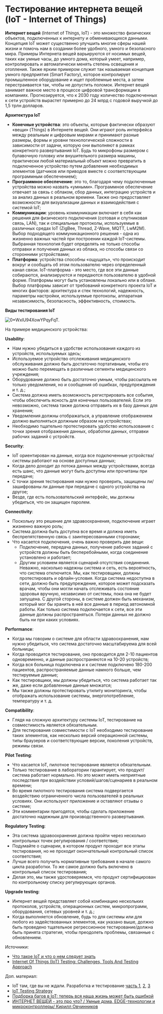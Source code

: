 # Тестирование интернета вещей (IoT - Internet of Things)

**Интернет вещей** (Internet of Things, IoT) - это множество физических объектов, подключенных к интернету и обменивающихся данными. Концепция IoT может существенно улучшить многие сферы нашей жизни и помочь нам в создании более удобного, умного и безопасного мира. Примеры Интернета вещей варьируются от носимых вещей, таких как умные часы, до умного дома, который умеет, например, контролировать и автоматически менять степень освещения и отопления. Также ярким примером служит так называемая концепция умного предприятия (Smart Factory), которое контролирует промышленное оборудование и ищет проблемные места, а затем перестраивается так, чтобы не допустить поломок. Интернет вещей занимает важное место в процессе цифровой трансформации в компаниях. Прогнозируется, что к 2030 году количество подключенных к сети устройств вырастет примерно до 24 млрд с годовой выручкой до 1,5 трлн долларов.

**Архитектура IoT**

* **Конечные устройства**: это объекты, которые фактически образуют «вещи» (Things) в Интернете вещей. Они играют роль интерфейса между реальным и цифровым мирами и принимают разные размеры, формы и уровни технологической сложности в зависимости от задачи, которую они выполняют в рамках конкретного развертывания IoT. Будь то микрофоны размером с булавочную головку или внушительного размера машины, практически любой материальный объект можно превратить в подключенное устройство путем добавления необходимых элементов (датчиков или приводов вместе с соответствующим программным обеспечением);
* **Программное обеспечение**: это то, благодаря чему подключенные устройства можно назвать «умными». Программное обеспечение отвечает за связь с облаком, сбор данных, интеграцию устройств и за анализ данных в реальном времени. Также оно предоставляет возможности для визуализации данных и взаимодействия с системой IoT;
* **Коммуникации**: уровень коммуникации включает в себя как решения для физического подключения (сотовая и спутниковая связь, LAN), так и специальные протоколы, используемые в различных средах IoT (ZigBee, Thread, Z-Wave, MQTT, LwM2M). Выбор подходящего коммуникационного решения - одна из жизненно важных частей при построении каждой IoT-системы. Выбранная технология будет определять не только способы отправки и получения данных из облака, но способы связи со сторонними устройствами;
* **Платформа**: устройства способны «ощущать», что происходит вокруг и сообщать об этом пользователю через определенный канал связи. IoT-платформа - это место, где все эти данные собираются, анализируются и передаются пользователю в удобной форме. Платформы могут быть установлены локально или в облаке. Выбор платформы зависит от требований конкретного проекта IoT и многих факторов: архитектура и стек технологий, надежность, параметры настройки, используемые протоколы, аппаратная независимость, безопасность, эффективность, стоимость.

**Виды тестирования IoT**

![0\*WxlU94XowYPqyFqT.](https://miro.medium.com/max/3000/0\*WxlU94XowYPqyFqT)

На примере медицинского устройства:

**Usability**:

* Нам нужно убедиться в удобстве использования каждого из устройств, используемых здесь;
* Используемое устройство отслеживания медицинского обслуживания должно быть достаточно портативным, чтобы его можно было перемещать в различные сегменты медицинского учреждения;
* Оборудование должно быть достаточно умным, чтобы рассылать не только уведомления, но и сообщения об ошибках, предупреждения и т. д.;
* Система должна иметь возможность регистрировать все события, чтобы обеспечить ясность для конечных пользователей. Если это невозможно, система также должна отправить их в базу данных для хранения;
* Уведомления должны отображаться, а управление отображением должно выполняться должным образом на устройствах;
* Необходимо тщательно протестировать удобство использования с точки зрения отображения данных, обработки данных, отправки рабочих заданий с устройств.

**Security**:

* IoT ориентирован на данные, когда все подключенные устройства/системы работают на основе доступных данных;
* Когда дело доходит до потока данных между устройствами, всегда есть шанс, что данные могут быть доступны или прочитаны при передаче;
* С точки зрения тестирования нам нужно проверить, защищены ли/зашифрованы ли данные при передаче с одного устройства на другое;
* Везде, где есть пользовательский интерфейс, мы должны убедиться, что он защищен паролем.

**Connectivity**:

* Поскольку это решение для здравоохранения, подключение играет жизненно важную роль;
* Система должна быть доступна все время и должна иметь беспрепятственную связь с заинтересованными сторонами;
* Что касается подключения, очень важно проверить две вещи:
  * Подключение, передача данных, получение рабочих заданий с устройств должны быть бесперебойными, когда соединение установлено и работает;
  * Другим условием является сценарий отсутствия соединения. Неважно, насколько надежны система и сеть, есть вероятность, что система отключится. Мы, как тестировщики, должны протестировать и офлайн-условия. Когда система недоступна в сети, должно быть предупреждение, которое может подсказать врачам, чтобы они могли начать отслеживать состояние здоровья вручную, независимо от системы, пока она не будет запущена. С другой стороны, в системе должен быть механизм, который мог бы хранить в ней все данные в период автономной работы. Как только система подключается к сети, все эти данные должны распространяться. Потери данных не должно быть ни при каких условиях.

**Performance**:

* Когда мы говорим о системе для области здравоохранения, нам нужно убедиться, что система достаточно масштабируема для всей больницы;
* Когда проводится тестирование, оно проводится для 2-10 пациентов одновременно, и данные распространяются на 10-20 устройств;
* Когда вся больница подключена и к системе подключено 180-200 пациентов, распространяемые данные намного больше, чем тестируемые данные;
* Как тестировщики, мы должны убедиться, что система работает так же, даже если добавленные данные множатся;
* Мы также должны протестировать утилиту мониторинга, чтобы отображать использование системы, энергопотребление, температуру и т. д.

**Compatibility**:

* Глядя на сложную архитектуру системы IoT, тестирование на совместимость является обязательным.
* Для тестирования совместимости с IoT необходимо тестирование таких элементов, как несколько версий операционной системы, типы браузеров и соответствующие версии, поколения устройств, режимы связи.

**Pilot Testing**:

* Что касается IoT, пилотное тестирование является обязательным.
* Только тестирование в лаборатории гарантирует, что продукт/система работает нормально. Но это может иметь неприятные последствия при воздействии условий/шагов/сценариев в реальном времени;
* Во время пилотного тестирования система подвергается воздействию ограниченного числа пользователей в реальных условиях. Они используют приложение и оставляют отзывы о системе;
* Эти комментарии пригодятся, чтобы сделать приложение достаточно надежным для производственного развертывания.

**Regulatory Testing**:

* Эта система здравоохранения должна пройти через несколько контрольных точек регулирования / соответствия;
* Подумайте о сценарии, в котором продукт проходит все этапы тестирования, но не проходит окончательный контрольный список соответствия;
* Лучше всего получить нормативные требования в начале самого цикла разработки. То же самое должно быть включено в контрольный список тестирования;
* Делая это, мы также удостоверяемся, что продукт сертифицирован по контрольному списку регулирующих органов.

**Upgrade testing**:

* Интернет вещей представляет собой комбинацию нескольких протоколов, устройств, операционных систем, микропрограмм, оборудования, сетевых уровней и т. д.;
* Когда выполняется обновление, будь то для системы или для любого из задействованных элементов, как указано выше, должно быть проведено тщательное регрессионное тестирование/должна быть принята стратегия, чтобы преодолеть проблемы, связанные с обновлением.

Источники:

* [Что такое IoT и что о нем следует знать](https://habr.com/ru/company/otus/blog/549550/)
* [Internet Of Things (IoT) Testing: Challenges, Tools And Testing Approach](https://www.softwaretestinghelp.com/internet-of-things-iot-testing/)

Доп. материал:

* IoT там, где вы не ждали. Разработка и тестирование [часть 1](https://habr.com/ru/company/jugru/blog/501922/), [2](https://habr.com/ru/company/jugru/blog/502898/), [3](https://habr.com/ru/company/jugru/blog/503064/)
* [IoT Testing Strategy](https://medium.com/globant/iot-testing-strategy-80e3112c46de)
* [Подборка багов в IoT: теперь вся наша жизнь может быть ошибкой](https://habr.com/ru/company/jugru/blog/649789/)
* [ИНТЕРНЕТ ВЕЩЕЙ - это про что? / Умные дома, EDGE-технологии и микроконтроллеры/ Кирилл Овчинников](https://youtube.com/watch?v=NpYB\_L4Br0Y.)
